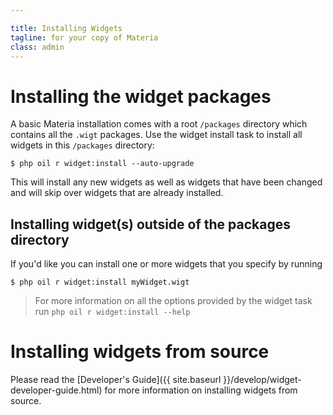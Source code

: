 ```yaml
---

title: Installing Widgets
tagline: for your copy of Materia
class: admin
---
```



# Installing the widget packages #

A basic Materia installation comes with a root `/packages` directory which contains all the `.wigt` packages.  Use the widget install task to install all widgets in this `/packages` directory:

``` shell
$ php oil r widget:install --auto-upgrade
```

This will install any new widgets as well as widgets that have been changed and will skip over widgets that are already installed.

## Installing widget(s) outside of the packages directory ##

If you'd like you can install one or more widgets that you specify by running

``` shell
$ php oil r widget:install myWidget.wigt
```

> For more information on all the options provided by the widget task run `php oil r widget:install --help`

# Installing widgets from source #

Please read the [Developer's Guide]({{ site.baseurl }}/develop/widget-developer-guide.html) for more information on installing widgets from source.
